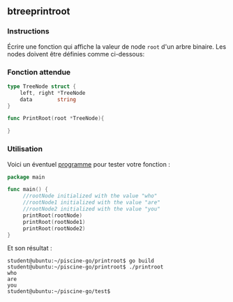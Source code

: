## btreeprintroot

### Instructions

Écrire une fonction qui affiche la valeur de node `root` d'un arbre binaire.
Les nodes doivent être définies comme ci-dessous:

### Fonction attendue

```go
type TreeNode struct {
	left, right *TreeNode
	data        string
}

func PrintRoot(root *TreeNode){

}
```

### Utilisation

Voici un éventuel [programme](TODO-LINK) pour tester votre fonction :

```go
package main

func main() {
     //rootNode initialized with the value "who"
     //rootNode1 initialized with the value "are"
     //rootNode2 initialized with the value "you"
     printRoot(rootNode)
     printRoot(rootNode1)
     printRoot(rootNode2)
}
```

Et son résultat :

```console
student@ubuntu:~/piscine-go/printroot$ go build
student@ubuntu:~/piscine-go/printroot$ ./printroot
who
are
you
student@ubuntu:~/piscine-go/test$
```
